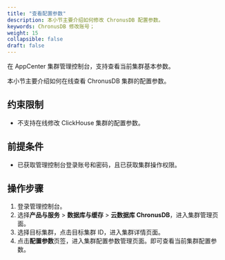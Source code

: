 ```yaml
---
title: "查看配置参数"
description: 本小节主要介绍如何修改 ChronusDB 配置参数。 
keywords: ChronusDB 修改账号；
weight: 15
collapsible: false
draft: false
---
```




在 AppCenter 集群管理控制台，支持查看当前集群基本参数。

本小节主要介绍如何在线查看 ChronusDB 集群的配置参数。

## 约束限制

- 不支持在线修改 ClickHouse 集群的配置参数。

## 前提条件

- 已获取管理控制台登录账号和密码，且已获取集群操作权限。

## 操作步骤

1. 登录管理控制台。
2. 选择**产品与服务** > **数据库与缓存** > **云数据库 ChronusDB**，进入集群管理页面。
3. 选择目标集群，点击目标集群 ID，进入集群详情页面。
4. 点击**配置参数**页签，进入集群配置参数管理页面。即可查看当前集群配置参数。
